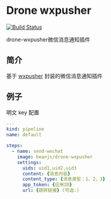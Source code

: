 # Drone wxpusher

[![Build Status](https://cloud.drone.io/api/badges/beanjs-framework/drone-wxpusher/status.svg)](https://cloud.drone.io/beanjs-framework/drone-wxpusher)

drone-wxpusher微信消息通知插件

## 简介

基于 [wxpusher](http://wxpusher.zjiecode.com/docs/#/) 封装的微信消息通知插件

## 例子

明文 key 配置

```yml
---
kind: pipeline
name: default

steps:
  - name: send-wechat
    image: beanjs/drone-wxpusher
    settings:
      uids: uid1,uid2,uid3 
      content: {消息内容}
      content_type: {消息类型：1，2，3}
      app_token: {应用ID}
      url: {跳转链接} (可选:)
```
